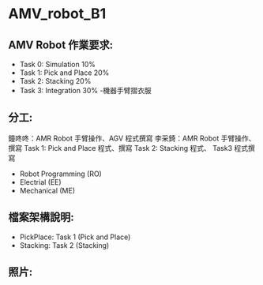 # AMV_robot_B1
## AMV Robot 作業要求:

- Task 0: Simulation 10%
- Task 1: Pick and Place 20%
- Task 2: Stacking 20%
- Task 3: Integration 30% -機器手臂摺衣服

## 分工:
鐘咚咚：AMR Robot 手臂操作、AGV 程式撰寫
李采錡：AMR Robot 手臂操作、撰寫 Task 1: Pick and Place 程式、撰寫 Task 2: Stacking 程式、 Task3 程式撰寫

* Robot Programming (RO)
* Electrial (EE) 
* Mechanical (ME)

## 檔案架構說明:

- PickPlace: Task 1 (Pick and Place)
- Stacking: Task 2 (Stacking)

## 照片:


